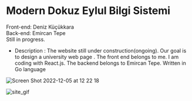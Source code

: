 # Modern Dokuz Eylul Bilgi Sistemi
 <div> Front-end: Deniz Küçükkara</div>
  <div> Back-end: Emircan Tepe</div>
 <div> Still in progress.</div>
  <ul>
<li>Description : The website still under construction(ongoing). Our goal is to design a university web page . The front end belongs to me. I am coding with React.js. The backend belongs to Emircan Tepe. Written in Go language</li>
  </ul>
  
  
![Screen Shot 2022-12-05 at 12 22 18](https://user-images.githubusercontent.com/74663177/205603114-b04b306f-8c9e-4f92-a52f-539e5cee881d.png)

![site_gif](https://user-images.githubusercontent.com/74663177/205603067-c50ff32d-906a-4d04-b64b-c7d5f2bf0fa4.gif)
